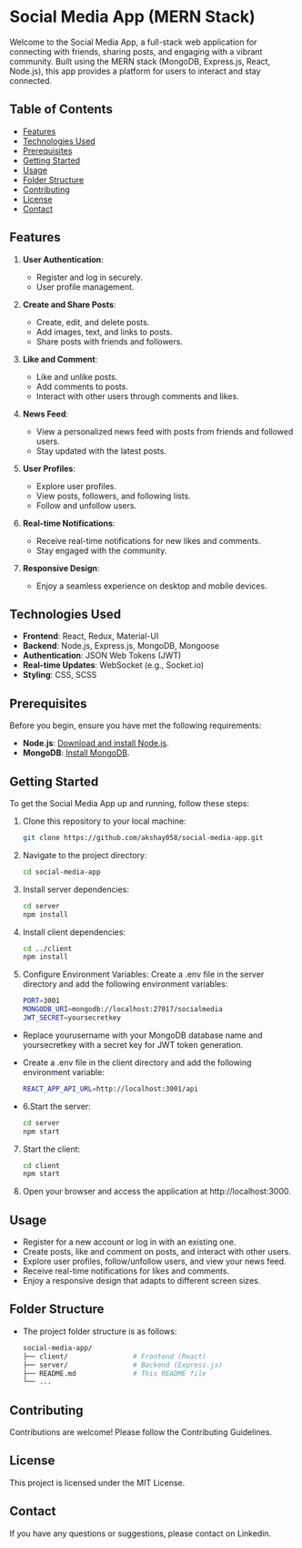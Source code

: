 # Social Media App (MERN Stack)

Welcome to the Social Media App, a full-stack web application for connecting with friends, sharing posts, and engaging with a vibrant community. Built using the MERN stack (MongoDB, Express.js, React, Node.js), this app provides a platform for users to interact and stay connected.

## Table of Contents

- [Features](#features)
- [Technologies Used](#technologies-used)
- [Prerequisites](#prerequisites)
- [Getting Started](#getting-started)
- [Usage](#usage)
- [Folder Structure](#folder-structure)
- [Contributing](#contributing)
- [License](#license)
- [Contact](#contact)

## Features

1. **User Authentication**:

   - Register and log in securely.
   - User profile management.

2. **Create and Share Posts**:

   - Create, edit, and delete posts.
   - Add images, text, and links to posts.
   - Share posts with friends and followers.

3. **Like and Comment**:

   - Like and unlike posts.
   - Add comments to posts.
   - Interact with other users through comments and likes.

4. **News Feed**:

   - View a personalized news feed with posts from friends and followed users.
   - Stay updated with the latest posts.

5. **User Profiles**:

   - Explore user profiles.
   - View posts, followers, and following lists.
   - Follow and unfollow users.

6. **Real-time Notifications**:

   - Receive real-time notifications for new likes and comments.
   - Stay engaged with the community.

7. **Responsive Design**:
   - Enjoy a seamless experience on desktop and mobile devices.

## Technologies Used

- **Frontend**: React, Redux, Material-UI
- **Backend**: Node.js, Express.js, MongoDB, Mongoose
- **Authentication**: JSON Web Tokens (JWT)
- **Real-time Updates**: WebSocket (e.g., Socket.io)
- **Styling**: CSS, SCSS

## Prerequisites

Before you begin, ensure you have met the following requirements:

- **Node.js**: [Download and install Node.js](https://nodejs.org/).
- **MongoDB**: [Install MongoDB](https://docs.mongodb.com/manual/installation/).

## Getting Started

To get the Social Media App up and running, follow these steps:

1. Clone this repository to your local machine:

   ```bash
   git clone https://github.com/akshay058/social-media-app.git

   ```

2. Navigate to the project directory:

   ```bash
   cd social-media-app

   ```

3. Install server dependencies:

   ```bash
   cd server
   npm install

   ```

4. Install client dependencies:

   ```bash
   cd ../client
   npm install

   ```

5. Configure Environment Variables: Create a .env file in the server directory and add the following environment variables:

   ```bash
   PORT=3001
   MONGODB_URI=mongodb://localhost:27017/socialmedia
   JWT_SECRET=yoursecretkey

   ```

- Replace yourusername with your MongoDB database name and yoursecretkey with a secret key for JWT token generation.

- Create a .env file in the client directory and add the following environment variable:

  ```bash
  REACT_APP_API_URL=http://localhost:3001/api

  ```

- 6.Start the server:

  ```bash
  cd server
  npm start

  ```

7. Start the client:

   ```bash
   cd client
   npm start

   ```

8. Open your browser and access the application at http://localhost:3000.

## Usage

- Register for a new account or log in with an existing one.
- Create posts, like and comment on posts, and interact with other users.
- Explore user profiles, follow/unfollow users, and view your news feed.
- Receive real-time notifications for likes and comments.
- Enjoy a responsive design that adapts to different screen sizes.

## Folder Structure

- The project folder structure is as follows:

  ```bash
  social-media-app/
  ├── client/                # Frontend (React)
  ├── server/                # Backend (Express.js)
  ├── README.md              # This README file
  └── ...

  ```

## Contributing

Contributions are welcome! Please follow the Contributing Guidelines.

## License

This project is licensed under the MIT License.

## Contact

If you have any questions or suggestions, please contact on Linkedin.
